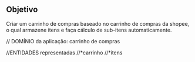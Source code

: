 ## Objetivo

Criar um carrinho de compras baseado no carrinho de compras da shopee, o qual armazene itens e faça cálculo de sub-itens automaticamente.

// DOMÍNIO da aplicação: carrinho de compras

//ENTIDADES representadas
//*carrinho
//*itens